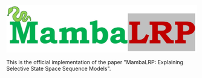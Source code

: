 <center>
    <img src='MambaLRP_logo.jpeg', width='1000'>
</center>

This is the official implementation of the paper "MambaLRP: Explaining Selective State Space Sequence Models".